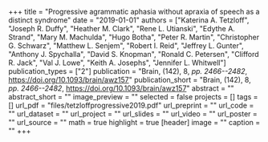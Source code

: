 +++
title = "Progressive agrammatic aphasia without apraxia of speech as a distinct syndrome"
date = "2019-01-01"
authors = ["Katerina A. Tetzloff", "Joseph R. Duffy", "Heather M. Clark", "Rene L. Utianski", "Edythe A. Strand", "Mary M. Machulda", "Hugo Botha", "Peter R. Martin", "Christopher G. Schwarz", "Matthew L. Senjem", "Robert I. Reid", "Jeffrey L. Gunter", "Anthony J. Spychalla", "David S. Knopman", "Ronald C. Petersen", "Clifford R. Jack", "Val J. Lowe", "Keith A. Josephs", "Jennifer L. Whitwell"]
publication_types = ["2"]
publication = "Brain, (142), 8, _pp. 2466--2482_, https://doi.org/10.1093/brain/awz157"
publication_short = "Brain, (142), 8, _pp. 2466--2482_, https://doi.org/10.1093/brain/awz157"
abstract = ""
abstract_short = ""
image_preview = ""
selected = false
projects = []
tags = []
url_pdf = "files/tetzloffprogressive2019.pdf"
url_preprint = ""
url_code = ""
url_dataset = ""
url_project = ""
url_slides = ""
url_video = ""
url_poster = ""
url_source = ""
math = true
highlight = true
[header]
image = ""
caption = ""
+++
